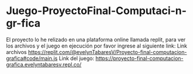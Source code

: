 # Juego-ProyectoFinal-Computaci-n-gr-fica
El proyecto lo he relizado en una plataforma online llamada replit, para ver los archivos y el juego en ejecución por favor ingrese al siguiente link:   Link archivos  https://replit.com/@evelynTabaresV/Proyecto-final-computacion-grafica#code/main.js  Link del juego: https://proyecto-final-computacion-grafica.evelyntabaresv.repl.co/
